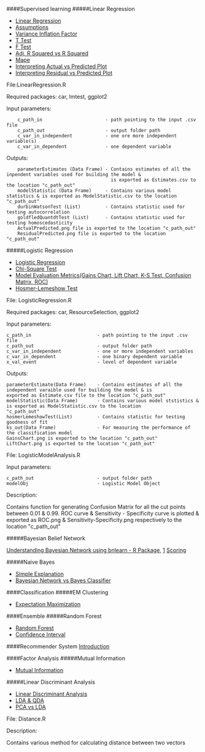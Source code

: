 ####Supervised learning
#####Linear Regression

* [Linear Regression](http://stattrek.com/regression/linear-regression.aspx)
* [Assumptions](http://www.statisticssolutions.com/assumptions-of-linear-regression/)
* [Variance Inflation Factor](https://onlinecourses.science.psu.edu/stat501/node/347)
* [T Test](http://stattrek.com/regression/slope-test.aspx?Tutorial=AP)
* [F Test](http://blog.minitab.com/blog/adventures-in-statistics/what-is-the-f-test-of-overall-significance-in-regression-analysis)
* [Adj. R Squared vs R Squared](http://stats.stackexchange.com/questions/52517/why-is-adjusted-r-squared-less-than-r-squared-if-adjusted-r-squared-predicts-the)
* [Mape](http://www.forecastpro.com/Trends/forecasting101August2011.html)
* [Interpreting Actual vs Predicted Plot](http://stats.stackexchange.com/questions/104622/what-does-an-actual-vs-fitted-graph-tell-us)
* [Interpreting Residual vs Predicted Plot](http://stats.stackexchange.com/questions/76226/interpreting-the-residuals-vs-fitted-values-plot-for-verifying-the-assumptions) 

File:LinearRegression.R

Required packages: car, lmtest, ggplot2

Input parameters: 

        c_path_in                       - path pointing to the input .csv file
        c_path_out                      - output folder path
        c_var_in_independent            - one ore more independent variable(s)
        c_var_in_dependent              - one dependent variable
                  
Outputs: 
          
        parameterEstimates (Data Frame) - Contains estimates of all the inpendent variables used for building the model &
                                          is exported as Estimates.csv to the location "c_path_out"
        modelStatistic (Data Frame)     - Contains various model statistics & is exported as ModelStatistic.csv to the location                                                 "c_path_out"
        durbinWatsonTest (List)         - Contains statistic used for testing autocorrelation
        goldfledQuantdtTest (List)      - Contains statistic used for testing homoscedasticity
        ActualPredicted.png file is exported to the location "c_path_out"
        ResidualPredicted.png file is exported to the location "c_path_out"

#####Logistic Regression

* [Logistic Regression](http://vassarstats.net/logreg1.html)
* [Chi-Square Test](http://stattrek.com/chi-square-test/independence.aspx?Tutorial=AP)
* [Model Evaluation Metrics(Gains Chart, Lift Chart, K-S Test, Confusion Matrix, ROC)](http://www.analyticsvidhya.com/blog/2016/02/7-important-model-evaluation-error-metrics/)
* [Hosmer-Lemeshow Test](http://thestatsgeek.com/2014/02/16/the-hosmer-lemeshow-goodness-of-fit-test-for-logistic-regression/)

File: LogisticRegression.R

Required packages: car, ResourceSelection, ggplot2

Input parameters: 

	c_path_in                        - path pointing to the input .csv file
	c_path_out                       - output folder path
	c_var_in_independent             - one or more independent variables
	c_var_in_dependent               - one binary dependent variable
	x_val_event                      - level of dependent variable
		
Outputs: 

	parameterEstimate(Data Frame)    - Contains estimates of all the independent varaible used for building the model & is 							   exported as Estimate.csv file to the location "c_path_out"
	modelStatistic(Data Frame)       - Contains various model ststistics & is exported as ModelStatistic.csv to the location 						   "c_path_out"
	hosmerLemeshowTest(List)         - Contains statistic for testing goodness of fit
	ks_out(Data Frame)               - For measuring the performance of the classification model
	GainsChart.png is exported to the location "c_path_out"
	LiftChart.png is exported to the location "c_path_out"
	
File: LogisticModelAnalysis.R

Input parameters: 

	c_path_out                       - output folder path
	modelObj                         - Logistic Model Object
	
Description: 

Contains function for generating Confusion Matrix for all the cut points between 0.01 & 0.99.
ROC curve & Sensitivity - Specificity curve is plotted & exported as ROC.png & Sensitivity-Specificity.png respectively to the location "c_path_out"

#####Bayesian Belief Network

[Understanding Bayesian Network using bnlearn - R Package](http://www.bnlearn.com/), [1](http://www.sfds.asso.fr/ressource.php?fct=ddoc&i=1726)
[Scoring](http://jmlr.org/papers/volume7/decampos06a/decampos06a.pdf)

#####Naive Bayes

* [Simple Explanation](http://stackoverflow.com/questions/10059594/a-simple-explanation-of-naive-bayes-classification)
* [Bayesian Network vs Bayes Classifier](http://stackoverflow.com/questions/12298150/bayesian-network-vs-bayes-classifier)

####Classification
#####EM Clustering

* [Expectation Maximization](http://docs.rapidminer.com/studio/operators/modeling/segmentation/expectation_maximization_clustering.html)

####Ensemble
#####Random Forest

* [Random Forest](https://www.stat.berkeley.edu/~breiman/RandomForests/cc_home.htm)
* [Confidence Interval](http://www.r-bloggers.com/confidence-intervals-for-random-forests/)

####Recommender System
[Introduction](http://vikas.sindhwani.org/recommender.pdf)

####Factor Analysis
#####Mutual Information

* [Mutual Information](http://www.csee.wvu.edu/~timm/cs591o/old/Lecture3.html)

#####Linear Discriminant Analysis

* [Linear Discriminant Analysis](http://rstudio-pubs-static.s3.amazonaws.com/35817_2552e05f1d4e4db8ba87b334101a43da.html)
* [LDA & QDA](https://rpubs.com/ryankelly/LDA-QDA)
* [PCA vs LDA](https://tgmstat.wordpress.com/2014/01/15/computing-and-visualizing-lda-in-r/)

File: Distance.R

Description: 

Contains various method for calculating distance between two vectors
